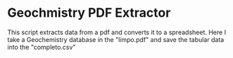 # Geochmistry PDF Extractor
This script extracts data from a pdf and converts it to a spreadsheet.
Here I take a Geochemistry database in the "limpo.pdf" and save the tabular data into the "completo.csv"
